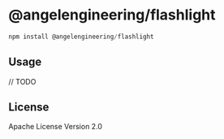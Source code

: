 # @angelengineering/flashlight

```javascript
npm install @angelengineering/flashlight
```

## Usage

// TODO

## License

Apache License Version 2.0
